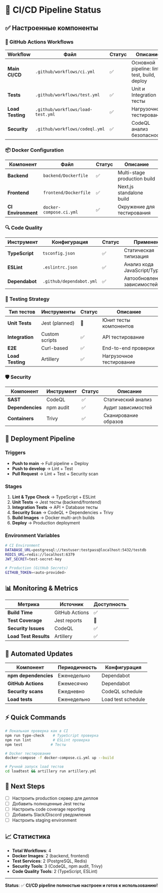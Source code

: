 # 🚀 CI/CD Pipeline Status

## ✅ Настроенные компоненты

### 🔧 GitHub Actions Workflows

| Workflow | Файл | Статус | Описание |
|----------|------|--------|----------|
| **Main CI/CD** | `.github/workflows/ci.yml` | ✅ | Основной pipeline: lint, test, build, deploy |
| **Tests** | `.github/workflows/test.yml` | ✅ | Unit и Integration тесты |
| **Load Testing** | `.github/workflows/load-test.yml` | ✅ | Нагрузочное тестирование |
| **Security** | `.github/workflows/codeql.yml` | ✅ | CodeQL анализ безопасности |

### 📦 Docker Configuration

| Компонент | Файл | Статус | Описание |
|-----------|------|--------|----------|
| **Backend** | `backend/Dockerfile` | ✅ | Multi-stage production build |
| **Frontend** | `frontend/Dockerfile` | ✅ | Next.js standalone build |
| **CI Environment** | `docker-compose.ci.yml` | ✅ | Окружение для тестирования |

### 🔍 Code Quality

| Инструмент | Конфигурация | Статус | Применение |
|------------|-------------|--------|------------|
| **TypeScript** | `tsconfig.json` | ✅ | Статическая типизация |
| **ESLint** | `.eslintrc.json` | ✅ | Анализ кода JavaScript/TypeScript |
| **Dependabot** | `.github/dependabot.yml` | ✅ | Автообновление зависимостей |

### 🧪 Testing Strategy

| Тип тестов | Инструменты | Статус | Описание |
|------------|-------------|--------|----------|
| **Unit Tests** | Jest (planned) | 🔄 | Юнит тесты компонентов |
| **Integration** | Custom scripts | ✅ | API тестирование |
| **E2E** | Curl-based | ✅ | End-to-end проверки |
| **Load Testing** | Artillery | ✅ | Нагрузочное тестирование |

### 🛡️ Security

| Компонент | Инструмент | Статус | Описание |
|-----------|------------|--------|----------|
| **SAST** | CodeQL | ✅ | Статический анализ |
| **Dependencies** | npm audit | ✅ | Аудит зависимостей |
| **Containers** | Trivy | ✅ | Сканирование образов |

## 🚀 Deployment Pipeline

### Triggers
- **Push to main** → Full pipeline + Deploy
- **Push to develop** → Lint + Test
- **Pull Request** → Lint + Test + Security scan

### Stages
1. **Lint & Type Check** → TypeScript + ESLint
2. **Unit Tests** → Jest тесты (backend/frontend)  
3. **Integration Tests** → API + Database тесты
4. **Security Scan** → CodeQL + Dependencies + Trivy
5. **Build Images** → Docker multi-arch builds
6. **Deploy** → Production deployment

### Environment Variables
```bash
# CI Environment
DATABASE_URL=postgresql://testuser:testpass@localhost:5432/testdb
REDIS_URL=redis://localhost:6379
JWT_SECRET=test-secret-key

# Production (GitHub Secrets)
GITHUB_TOKEN=<auto-provided>
```

## 📊 Monitoring & Metrics

| Метрика | Источник | Доступность |
|---------|----------|-------------|
| **Build Time** | GitHub Actions | ✅ |
| **Test Coverage** | Jest reports | 🔄 |
| **Security Issues** | CodeQL | ✅ |
| **Load Test Results** | Artillery | ✅ |

## 🔄 Automated Updates

| Компонент | Периодичность | Конфигурация |
|-----------|---------------|-------------|
| **npm dependencies** | Еженедельно | Dependabot |
| **GitHub Actions** | Ежемесячно | Dependabot |
| **Security scans** | Ежедневно | CodeQL schedule |
| **Load tests** | Еженедельно | Load test schedule |

## ⚡ Quick Commands

```bash
# Локальная проверка как в CI
npm run type-check    # TypeScript проверка
npm run lint          # ESLint проверка
npm test             # Тесты

# Docker тестирование
docker-compose -f docker-compose.ci.yml up --build

# Ручной запуск load тестов
cd loadtest && artillery run artillery.yml
```

## 🎯 Next Steps

- [ ] Настроить production сервер для деплоя
- [ ] Добавить полноценные Jest тесты
- [ ] Настроить code coverage reporting
- [ ] Добавить Slack/Discord уведомления
- [ ] Настроить staging environment

## 📈 Статистика

- **Total Workflows**: 4
- **Docker Images**: 2 (backend, frontend)
- **Test Services**: 2 (PostgreSQL, Redis)
- **Security Tools**: 3 (CodeQL, npm audit, Trivy)
- **Code Quality Tools**: 2 (TypeScript, ESLint)

---

**Status**: ✅ **CI/CD pipeline полностью настроен и готов к использованию!**
